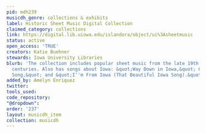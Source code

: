 ```yaml
---
pid: mdh239
musicdh_genre: collections & exhibits
label: Historic Sheet Music Digital Collection
claimed_category: collections
link: https://digital.lib.uiowa.edu/islandora/object/ui%3Asheetmusic
status: active
open_access: 'TRUE'
creators: Katie Buehner
stewards: Iowa University Libraries
blurb: 'The collection includes popular sheet music from the late 19th and early 20th
  centuries. Also has songs about Iowa: &quot;Way Down in Iowa,&quot; &quot;Iowa Corn
  Song,&quot; and &quot;I''m From Iowa (That Beautiful Iowa Song).&quot;'
added_by: Amelyn Enriquez
twitter: 
tools_used: 
code_repository: 
"@dropdown": 
order: '237'
layout: musicdh_item
collection: musicdh
---
```

